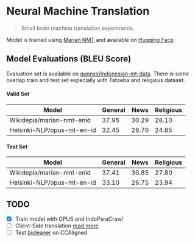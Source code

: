 # Neural Machine Translation

> Small brain machine translation experiments.

Model is trained using [Marian NMT](https://github.com/marian-nmt/marian) and available on [Hugging Face](https://huggingface.co/Wikidepia/marian-nmt-enid).


## Model Evaluations (BLEU Score)

Evaluation set is available on [gunnxx/indonesian-mt-data](https://github.com/gunnxx/indonesian-mt-data). There is some overlap train and test set especially with Tatoeba and religious dataset.

#### Valid Set

| Model                      | General | News  | Religious |
| -------------------------- | ------- | ----- | --------- |
| Wikidepia/marian-nmt-enid  | 37.95   | 30.29 | 28.10     |
| Helsinki-NLP/opus-mt-en-id | 32.45   | 26.70 | 24.65     |

#### Test Set

| Model                      | General | News  | Religious |
| -------------------------- | ------- | ----- | --------- |
| Wikidepia/marian-nmt-enid  | 37.41   | 30.85 | 27.80     |
| Helsinki-NLP/opus-mt-en-id | 33.10   | 26.75 | 23.94     |

## TODO

- [x] Train model with OPUS and IndoParaCrawl
- [ ] Client-Side translation [read more](https://browser.mt/)
- [ ] Test [bicleaner](https://github.com/bitextor/bicleaner/) on CCAligned
